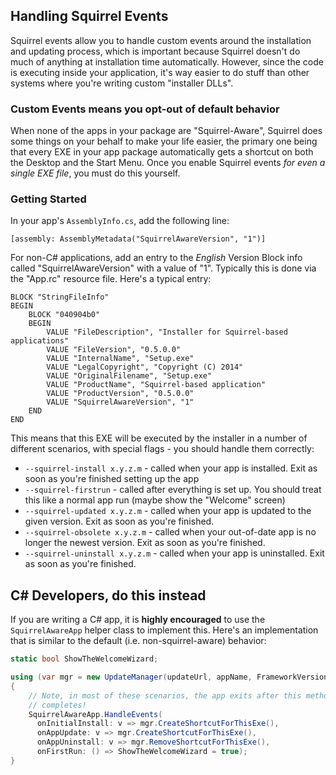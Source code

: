 ## Handling Squirrel Events

Squirrel events allow you to handle custom events around the installation and updating process, which is important because Squirrel doesn't do much of anything at installation time automatically. However, since the code is executing inside your application, it's way easier to do stuff than other systems where you're writing custom "installer DLLs".

### Custom Events means you opt-out of default behavior

When none of the apps in your package are "Squirrel-Aware", Squirrel does some things on your behalf to make your life easier, the primary one being that every EXE in your app package automatically gets a shortcut on both the Desktop and the Start Menu. Once you enable Squirrel events *for even a single EXE file*, you must do this yourself.

### Getting Started

In your app's `AssemblyInfo.cs`, add the following line:

```
[assembly: AssemblyMetadata("SquirrelAwareVersion", "1")]
```

For non-C# applications, add an entry to the *English* Version Block info called "SquirrelAwareVersion" with a value of "1". Typically this is done via the "App.rc" resource file. Here's a typical entry:

```
BLOCK "StringFileInfo"
BEGIN
    BLOCK "040904b0"
    BEGIN
        VALUE "FileDescription", "Installer for Squirrel-based applications"
        VALUE "FileVersion", "0.5.0.0"
        VALUE "InternalName", "Setup.exe"
        VALUE "LegalCopyright", "Copyright (C) 2014"
        VALUE "OriginalFilename", "Setup.exe"
        VALUE "ProductName", "Squirrel-based application"
        VALUE "ProductVersion", "0.5.0.0"
        VALUE "SquirrelAwareVersion", "1"
    END
END
```

This means that this EXE will be executed by the installer in a number of different scenarios, with special flags - you should handle them correctly:

* `--squirrel-install x.y.z.m` - called when your app is installed. Exit as soon as you're finished setting up the app
* `--squirrel-firstrun` - called after everything is set up. You should treat this like a normal app run (maybe show the "Welcome" screen)
* `--squirrel-updated x.y.z.m` - called when your app is updated to the given version. Exit as soon as you're finished.
* `--squirrel-obsolete x.y.z.m` - called when your out-of-date app is no longer the newest version. Exit as soon as you're finished.
* `--squirrel-uninstall x.y.z.m` - called when your app is uninstalled. Exit as soon as you're finished.

## C# Developers, do this instead

If you are writing a C# app, it is **highly encouraged** to use the `SquirrelAwareApp` helper class to implement this. Here's an implementation that is similar to the default (i.e. non-squirrel-aware) behavior:

```cs
static bool ShowTheWelcomeWizard;

using (var mgr = new UpdateManager(updateUrl, appName, FrameworkVersion.Net45))
{
    // Note, in most of these scenarios, the app exits after this method
    // completes!
    SquirrelAwareApp.HandleEvents(
      onInitialInstall: v => mgr.CreateShortcutForThisExe(),
      onAppUpdate: v => mgr.CreateShortcutForThisExe(),
      onAppUninstall: v => mgr.RemoveShortcutForThisExe(),
      onFirstRun: () => ShowTheWelcomeWizard = true);
}
```
